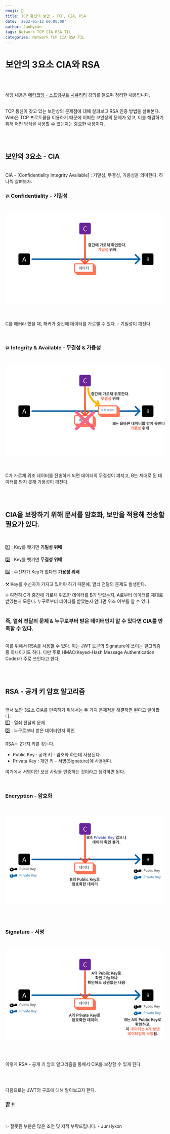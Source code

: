 ```yaml
---
emoji: 🔐
title: TCP 통신의 보안 - TCP, CIA, RSA
date: '2022-05-12 00:00:00'
author: JunHyxxn
tags: Network TCP CIA RSA TIL
categories: Network TCP CIA RSA TIL
---
```


# 보안의 3요소 CIA와 RSA

<br><br>

해당 내용은 [메타코딩 - 스프링부트 시큐리티](https://www.youtube.com/watch?v=d9huoyT_Z5g&list=PL93mKxaRDidERCyMaobSLkvSPzYtIk0Ah&index=15) 강의를 들으며 정리한 내용입니다.  
<br>

TCP 통신이 갖고 있는 보안상의 문제점에 대해 살펴보고 RSA 인증 방법을 살펴본다.  
Web은 TCP 프로토콜을 이용하기 때문에 어떠한 보안상의 문제가 있고, 이를 해결하기 위해 어떤 방식을 사용할 수 있는지는 중요한 내용이다.

<br><br>

## 보안의 3요소 - CIA

<br>
CIA - [Confidentiality Integrity Available] : 기밀성, 무결성, 가용성을 의미한다.  
하나씩 살펴보자.  
<br>

### 💥 Confidentiality - 기밀성

<br>

![Configentiality](confidentiality.png)

<br><br>
C를 해커라 했을 때, 해커가 중간에 데이터를 가로챌 수 있다. - 기밀성이 깨진다.

<br>

### 💥 Integrity & Available - 무결성 & 가용성

<br>

![Integrity & Available](integrity-available.png)

<br><br>
C가 가로채 위조 데이터를 전송하게 되면 데이터의 무결성이 꺠지고, B는 제대로 된 데이터를 받지 못해 가용성이 깨진다.

<br><br>

<h2> CIA을 보장하기 위해 문서를 암호화, 보안을 적용해 전송할 필요가 있다.</h2>

<br>

1️⃣ : Key를 뺏기면 **기밀성 위배**<br>

2️⃣ : Key를 뺏기면 **무결성 위배**<br>

3️⃣ : 수신자가 Key가 없다면 **가용성 위배**<br>

⚒ Key를 수신자가 가지고 있어야 하기 때문에, 열쇠 전달의 문제도 발생한다.

🔥 여전히 C가 중간에 가로채 위조한 데이터를 B가 받았는지, A로부터 데이터를 제대로 받았는지 모른다. 누구로부터 데이터를 받았는지 안다면 위조 여부를 알 수 있다.  
<br>

<h3> 즉, 열쇠 전달의 문제 & 누구로부터 받은 데이터인지 알 수 있다면 CIA를 만족할 수 있다.</h3>

<br>
이를 위해서 RSA를 사용할 수 있다. 이는 JWT 토큰의 Signature에 쓰이는 알고리즘 중 하나이기도 하다. 다만 주로 HMAC(Keyed-Hash Message Authentication Code)가 주로 쓰인다고 한다.

<br><br>

## RSA - 공개 키 암호 알고리즘

<br>
앞서 보안 3요소 CIA를 만족하기 위해서는 두 가지 문제점을 해결하면 된다고 알아봤다.    <Br>
1️⃣ : 열쇠 전달의 문제  <br>
2️⃣ : 누구로부터 받은 데이터인지 확인<br>
<br>
RSA는 2가지 키를 갖는다.

- Public Key : 공개 키 - 암호화 하는데 사용된다.
- Privata Key : 개인 키 - 서명(Signature)에 사용된다.

여기에서 서명이란 보낸 사람을 인증하는 것이라고 생각하면 된다.

<br>

### Encryption - 암호화

<br>

![암호화](encryption.png)

<br><br>

### Signature - 서명

<br>

![서명](signature.png)

<br><br>

이렇게 RSA - 공개 키 암호 알고리즘을 통해서 CIA를 보장할 수 있게 된다.

<br><br>

다음으로는 JWT의 구조에 대해 알아보고자 한다.

### 끝 !!

<br>

✨ 잘못된 부분은 많은 조언 및 지적 부탁드립니다. - JunHyxxn

<br>

```toc

```
